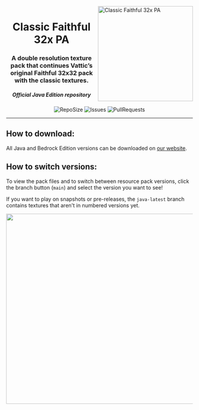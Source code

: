 <img src="https://github.com/Faithful-Resource-Pack/Branding/blob/main/logos/transparent/512/cf32pa_logo.png?raw=true" alt="Classic Faithful 32x PA" align="right" height="256px">
<div align="center">
  <h1>Classic Faithful 32x PA</h1>
  <h3>A double resolution texture pack that continues Vattic’s original Faithful 32x32 pack with the classic textures.</h3>
  <h5><i>Official Java Edition repository</i></h5>

![RepoSize](https://img.shields.io/github/repo-size/ClassicFaithful/32x-Programmer-Art)
![Issues](https://img.shields.io/github/issues/ClassicFaithful/32x-Programmer-Art)
![PullRequests](https://img.shields.io/github/issues-pr/ClassicFaithful/32x-Programmer-Art)
</div>

---

## How to download:
All Java and Bedrock Edition versions can be downloaded on [our website](https://faithfulpack.net/classicfaithful/32x-programmer-art).

## How to switch versions:
To view the pack files and to switch between resource pack versions, click the branch button (`main`) and select the version you want to see! 

If you want to play on snapshots or pre-releases, the `java-latest` branch contains textures that aren't in numbered versions yet.

<img src="https://user-images.githubusercontent.com/75297863/163904169-6ab97237-946c-4cf2-be60-3909a464d308.png" align="center" height="512px">
